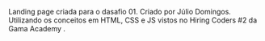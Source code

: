 Landing page criada para o dasafio 01.
Criado por Júlio Domingos.
Utilizando os conceitos em HTML, CSS e JS vistos no Hiring Coders #2 da Gama Academy .
